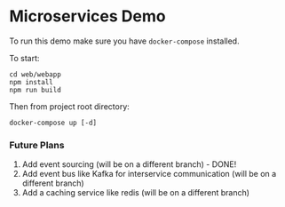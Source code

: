 # Microservices Demo

To run this demo make sure you have `docker-compose` installed.

To start:

```
cd web/webapp
npm install
npm run build
```

Then from project root directory:

```
docker-compose up [-d]
```

### Future Plans

1. Add event sourcing (will be on a different branch) - DONE!
2. Add event bus like Kafka for interservice communication (will be on a different branch)
3. Add a caching service like redis (will be on a different branch)
